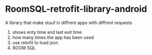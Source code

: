 # RoomSQL-retrofit-library-android
A library that make stuuf in diffrent apps with diffrent requests
1. shows enty time and last exit time
2. how many times the app has been used
3. use retofit to load json 
4. ROOM SQL
